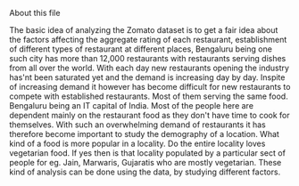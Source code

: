 About this file


The basic idea of analyzing the Zomato dataset is to get a fair idea about the factors affecting the aggregate rating of each restaurant,
establishment of different types of restaurant at different places, Bengaluru being one such city has more than 12,000 restaurants with restaurants serving dishes from all over the world. 
With each day new restaurants opening the industry has'nt been saturated yet and the demand is increasing day by day.
Inspite of increasing demand it however has become difficult for new restaurants to compete with established restaurants. Most of them serving the same food. 
Bengaluru being an IT capital of India. Most of the people here are dependent mainly on the restaurant food as they don't have time to cook for themselves.
With such an overwhelming demand of restaurants it has therefore become important to study the demography of a location. What kind of a food is more popular in a locality.
Do the entire locality loves vegetarian food. If yes then is that locality populated by a particular sect of people for eg. Jain, Marwaris, Gujaratis who are mostly vegetarian. 
These kind of analysis can be done using the data, by studying different factors.
